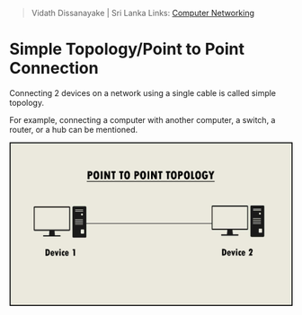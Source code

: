> Vidath Dissanayake | Sri Lanka
> Links: [Computer Networking](Computer%20Networking.md)

# Simple Topology/Point to Point Connection

Connecting 2 devices on a network using a single cable is called simple topology.

For example, connecting a computer with another computer, a switch, a router, or a hub can be mentioned.

![Point to point](assets/images/Point%20to%20point.png)